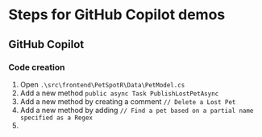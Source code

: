 # Steps for GitHub Copilot demos

## GitHub Copilot

### Code creation

1. Open `.\src\frontend\PetSpotR\Data\PetModel.cs`
1. Add a new method `public async Task PublishLostPetAsync`
1. Add a new method by creating a comment `// Delete a Lost Pet`
1. Add a new method by adding `// Find a pet based on a partial name specified as a Regex`
1.